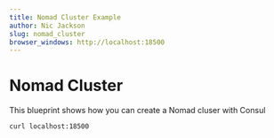 ```yaml
---
title: Nomad Cluster Example
author: Nic Jackson
slug: nomad_cluster
browser_windows: http://localhost:18500
---
```


# Nomad Cluster

This blueprint shows how you can create a Nomad cluser with Consul

```shell
curl localhost:18500
```
